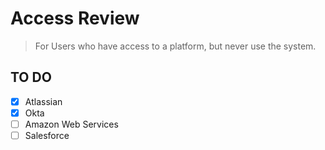 # Access Review

> For Users who have access to a platform, but never use the system.

## TO DO
- [X] Atlassian
- [X] Okta
- [ ] Amazon Web Services
- [ ] Salesforce
